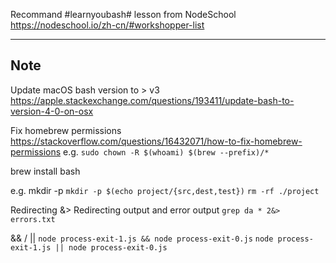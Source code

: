 Recommand #learnyoubash# lesson from NodeSchool
https://nodeschool.io/zh-cn/#workshopper-list

-----------------
## Note

Update macOS bash version to > v3
https://apple.stackexchange.com/questions/193411/update-bash-to-version-4-0-on-osx

Fix homebrew permissions
https://stackoverflow.com/questions/16432071/how-to-fix-homebrew-permissions
e.g. `sudo chown -R $(whoami) $(brew --prefix)/*`

brew install bash

e.g. mkdir -p
`mkdir -p $(echo project/{src,dest,test})`
`rm -rf ./project`


Redirecting
&> Redirecting output and error output
`grep da * 2&> errors.txt`

&& / ||
`node process-exit-1.js && node process-exit-0.js`
`node process-exit-1.js || node process-exit-0.js`
